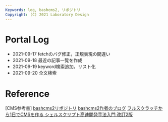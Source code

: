 ```yaml
---
Keywords: log, bashcms2, リポジトリ
Copyright: (C) 2021 Laboratory Design
---
```


# Portal Log

- 2021-09-17 fetchのバグ修正，正規表現の間違い
- 2021-09-18 最近の記事一覧を作成 
- 2021-09-19 keyword検索追加，リスト化
- 2021-09-20 全文検索

# Reference

[CMS参考書]
[bashcms2リポジトリ](https://github.com/ryuichiueda/bashcms2)
[bashcms2作者のブログ](https://blog.ueda.tech)
[フルスクラッチから1日でCMSを作る シェルスクリプト高速開発手法入門 改訂2版](https://www.amazon.co.jp/gp/product/4048930699/ref=ppx_yo_dt_b_asin_image_o04_s01?ie=UTF8&psc=1)